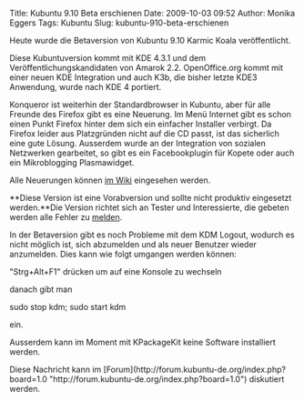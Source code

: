 Title: Kubuntu 9.10 Beta erschienen
Date: 2009-10-03 09:52
Author: Monika Eggers
Tags: Kubuntu
Slug: kubuntu-910-beta-erschienen

Heute wurde die Betaversion von Kubuntu 9.10 Karmic Koala
veröffentlicht.  

Diese Kubuntuversion kommt mit KDE 4.3.1 und dem
Veröffentlichungskandidaten von Amarok 2.2. OpenOffice.org kommt mit
einer neuen KDE Integration und auch K3b, die bisher letzte KDE3
Anwendung, wurde nach KDE 4 portiert.  

Konqueror ist weiterhin der Standardbrowser in Kubuntu, aber für alle
Freunde des Firefox gibt es eine Neuerung. Im Menü Internet gibt es
schon einen Punkt Firefox hinter dem sich ein einfacher Installer
verbirgt. Da Firefox leider aus Platzgründen nicht auf die CD passt, ist
das sicherlich eine gute Lösung. Ausserdem wurde an der Integration von
sozialen Netzwerken gearbeitet, so gibt es ein Facebookplugin für Kopete
oder auch ein Mikroblogging Plasmawidget.  

Alle Neuerungen können [im
Wiki](https://wiki.kubuntu.org/KarmicKoala/Beta/Kubuntu "https://wiki.kubuntu.org/KarmicKoala/Beta/Kubuntu") eingesehen werden.

</p>
<!--break--><!--break-->

**Diese Version ist eine Vorabversion und sollte nicht produktiv
eingesetzt werden.**Die Version richtet sich an Tester und
Interessierte, die gebeten werden alle Fehler zu
[melden](http://bugs.launchpad.net/ubuntu "http://bugs.launchpad.net/ubuntu").

</p>
In der Betaversion gibt es noch Probleme mit dem KDM Logout, wodurch es
nicht möglich ist, sich abzumelden und als neuer Benutzer wieder
anzumelden. Dies kann wie folgt umgangen werden können:  

"Strg+Alt+F1" drücken um auf eine Konsole zu wechseln  

danach gibt man  

sudo stop kdm; sudo start kdm  

ein.  

Ausserdem kann im Moment mit KPackageKit keine Software installiert
werden.

</p>
Diese Nachricht kann im
[Forum](http://forum.kubuntu-de.org/index.php?board=1.0 "http://forum.kubuntu-de.org/index.php?board=1.0") diskutiert werden.

</p>

